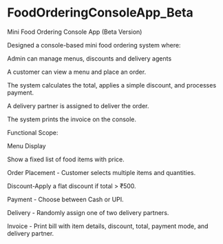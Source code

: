 # FoodOrderingConsoleApp_Beta

Mini Food Ordering Console App (Beta Version)

Designed a console-based mini food ordering system where:

Admin can manage menus, discounts and delivery agents

A customer can view a menu and place an order.

The system calculates the total, applies a simple discount, and processes payment.

A delivery partner is assigned to deliver the order.

The system prints the invoice on the console.

Functional Scope:

Menu Display

Show a fixed list of food items with price.

Order Placement - Customer selects multiple items and quantities.

Discount-Apply a flat discount if total > ₹500.

Payment - Choose between Cash or UPI.

Delivery - Randomly assign one of two delivery partners.

Invoice - Print bill with item details, discount, total, payment mode, and delivery partner.
